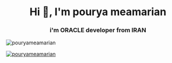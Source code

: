 <h1 align="center">Hi 👋, I'm pourya meamarian</h1>
<h3 align="center">i'm ORACLE developer from IRAN</h3>

<p align="left"> <img src="https://komarev.com/ghpvc/?username=pouryameamarian&label=Profile%20views&color=0e75b6&style=flat" alt="pouryameamarian" /> </p>

<p align="left"> <a href="https://github.com/ryo-ma/github-profile-trophy"><img src="https://github-profile-trophy.vercel.app/?username=pouryameamarian" alt="pouryameamarian" /></a> </p>
